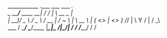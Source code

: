 
___________               .___     ___ ___      ___.    
\_   _____/___   ____   __| _/    /   |   \ __ _\_ |__  
 |    __)/  _ \ /  _ \ / __ |    /    ~    \  |  \ __ \ 
 |     \(  <_> |  <_> ) /_/ |    \    Y    /  |  / \_\ \
 \___  / \____/ \____/\____ |_____\___|_  /|____/|___  /
     \/                    \/_____/     \/           \/ 
